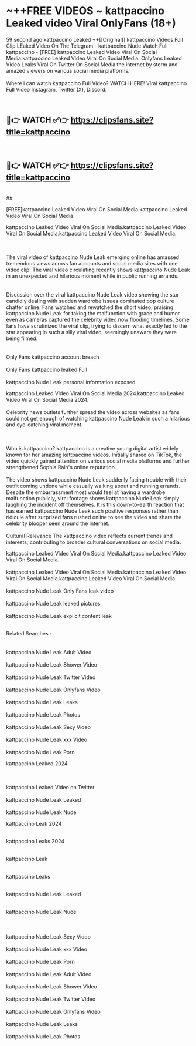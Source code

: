 # ~++FREE VIDEOS ~ kattpaccino Leaked video Viral OnlyFans (18+)<br>


59 second ago kattpaccino Leaked ++[[Original]] kattpaccino Videos Full Clip LEaked Video On The Telegram  - kattpaccino Nude  Watch Full kattpaccino - [FREE] kattpaccino Leaked Video Viral On Social Media.kattpaccino Leaked Video Viral On Social Media.   Onlyfans Leaked Video Leaks Viral On Twitter On Social Media the internet by storm and amazed viewers on various social media platforms. <br><br>
Where i can watch kattpaccino Full Video? WATCH HERE! Viral kattpaccino Full Video Instagram, Twitter (X), Discord. <br>


 <br>

##  🔴👉 WATCH ✅👉  <a href="https://clipsfans.site?title=kattpaccino&ref=git">https://clipsfans.site?title=kattpaccino</a> <br>
  <br>

##  🔴👉 WATCH ✅👉  <a href="https://clipsfans.site?title=kattpaccino&ref=git">https://clipsfans.site?title=kattpaccino</a> <br>
  <br>
  ##



[FREE]kattpaccino Leaked Video Viral On Social Media.kattpaccino Leaked Video Viral On Social Media. <br>

kattpaccino Leaked Video Viral On Social Media.kattpaccino Leaked Video Viral On Social Media.kattpaccino Leaked Video Viral On Social Media. <br>


  <br>

  <br>
The viral video of kattpaccino Nude Leak emerging online has amassed tremendous views across fan accounts and social media sites with one video clip. The viral video circulating recently shows kattpaccino Nude Leak in an unexpected and hilarious moment while in public running errands.<br>
<br>


<br>
Discussion over the viral kattpaccino Nude Leak video showing the star candidly dealing with sudden wardrobe issues dominated pop culture chatter online. Fans watched and rewatched the short video, praising kattpaccino Nude Leak for taking the malfunction with grace and humor even as cameras captured the celebrity video now flooding timelines. Some fans have scrutinized the viral clip, trying to discern what exactly led to the star appearing in such a silly viral video, seemingly unaware they were being filmed.<br>
<br>
<br> 
Only Fans kattpaccino account breach<br>
<br>
Only Fans kattpaccino leaked Full <br>
<br>
kattpaccino Nude Leak personal information exposed<br>

kattpaccino Leaked Video Viral On Social Media 2024.kattpaccino Leaked Video Viral On Social Media 2024. <br>
<br>
Celebrity news outlets further spread the video across websites as fans could not get enough of watching kattpaccino Nude Leak in such a hilarious and eye-catching viral moment.<br>
<br>

<br>
Who is kattpaccino? kattpaccino is a creative young digital artist widely known for her amazing kattpaccino videos. Initially shared on TikTok, the video quickly gained attention on various social media platforms and further strengthened Sophia Rain's online reputation.<br>
<br>
The video shows kattpaccino Nude Leak suddenly facing trouble with their outfit coming undone while casually walking about and running errands. Despite the embarrassment most would feel at having a wardrobe malfunction publicly, viral footage shows kattpaccino Nude Leak simply laughing the incident off themselves. It is this down-to-earth reaction that has earned kattpaccino Nude Leak such positive responses rather than ridicule after surprised fans rushed online to see the video and share the celebrity blooper seen around the internet.<br>
<br>
Cultural Relevance The kattpaccino video reflects current trends and interests, contributing to broader cultural conversations on social media.<br>

kattpaccino Leaked Video Viral On Social Media.kattpaccino Leaked Video Viral On Social Media.<br>
<br>
kattpaccino Leaked Video Viral On Social Media.kattpaccino Leaked Video Viral On Social Media.kattpaccino Leaked Video Viral On Social Media.<br>
<br>
kattpaccino Nude Leak Only Fans leak video<br>
<br>
kattpaccino Nude Leak leaked pictures<br>
<br>
kattpaccino Nude Leak explicit content leak<br>


<br>
Related Searches :<br>
<br>

<br>
kattpaccino Nude Leak Adult Video<br>
<br>
kattpaccino Nude Leak Shower Video<br>
<br>
kattpaccino Nude Leak Twitter Video<br>
<br>
kattpaccino Nude Leak Onlyfans Video<br>
<br>
kattpaccino Nude Leak Leaks<br>
<br>
kattpaccino Nude Leak Photos<br>

<br>
kattpaccino Nude Leak Sexy Video<br>
<br>
kattpaccino Nude Leak xxx Video<br>
<br>
kattpaccino Nude Leak Porn<br>

kattpaccino  Leaked 2024 <br> <br>
<br>

kattpaccino Leaked Video on Twitter <br>
<br>
kattpaccino Nude Leak Leaked<br>
<br>
kattpaccino Nude Leak Nude<br>


kattpaccino  Leak 2024 <br> <br>



kattpaccino  Leaks 2024 <br> <br>



 
kattpaccino  Leak<br> <br>



kattpaccino  Leaks<br> <br>


kattpaccino Nude Leak Leaked<br> <br>

kattpaccino Nude Leak Nude<br> <br>
<br> <br>
kattpaccino Nude Leak Sexy Video
<br> <br>
kattpaccino Nude Leak xxx Video
<br> <br>
kattpaccino Nude Leak Porn
<br> <br>
kattpaccino Nude Leak Adult Video
<br> <br>
kattpaccino Nude Leak Shower Video
<br> <br>
kattpaccino Nude Leak Twitter Video
<br> <br>
kattpaccino Nude Leak Onlyfans Video
<br> <br>
kattpaccino Nude Leak Leaks
<br> <br>
kattpaccino Nude Leak Photos






</p>




 



</p>










